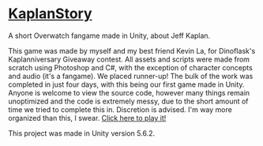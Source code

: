 # [KaplanStory](https://bigcooki3.github.io/KaplanStory/)
A short Overwatch fangame made in Unity, about Jeff Kaplan.

This game was made by myself and my best friend Kevin La, for Dinoflask's Kaplanniversary Giveaway contest. All assets and scripts were made from scratch using Photoshop and C#, with the exception of character concepts and audio (it's a fangame). We placed runner-up!
The bulk of the work was completed in just four days, with this being our first game made in Unity.
Anyone is welcome to view the source code, however many things remain unoptimized and the code is extremely messy, due to the short amount of time we tried to complete this in. Discretion is advised. I'm way more organized than this, I swear.
[Click here to play it!](https://bigcooki3.github.io/KaplanStory/)

This project was made in Unity version 5.6.2.
